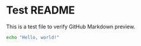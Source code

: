 # Test README

This is a test file to verify GitHub Markdown preview.

```bash
echo "Hello, world!"
